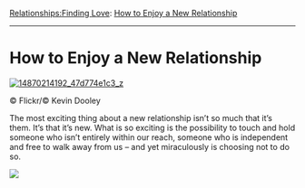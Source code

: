 [Relationships:](https://www.theschooloflife.com/thebookoflife/category/relationships/)[Finding Love](https://www.theschooloflife.com/thebookoflife/category/relationships/finding-love/): [How to Enjoy a New Relationship](https://www.theschooloflife.com/thebookoflife/how-to-enjoy-a-new-relationship/)

* * *

# How to Enjoy a New Relationship

[![14870214192_47d774e1c3_z](https://www.theschooloflife.com/thebookoflife/wp-content/uploads/2014/11/14870214192_47d774e1c3_z.jpg)](http://www.thebookoflife.org/wp-content/uploads/2014/11/14870214192_47d774e1c3_z.jpg)

© Flickr/© Kevin Dooley

The most exciting thing about a new relationship isn’t so much that it’s them. It’s that it’s new. What is so exciting is the possibility to touch and hold someone who isn’t entirely within our reach, someone who is independent and free to walk away from us – and yet miraculously is choosing not to do so.

[![](https://img.youtube.com/vi/B96o5Hbvb88/0.jpg)](//www.youtube.com/embed/B96o5Hbvb88? '')
